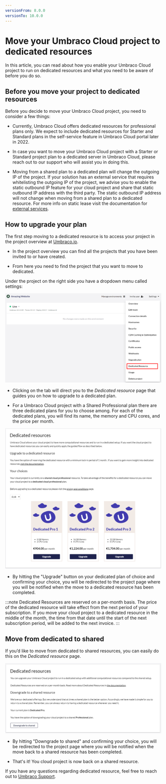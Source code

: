 ```yaml
---
versionFrom: 8.0.0
versionTo: 10.0.0
---
```


# Move your Umbraco Cloud project to dedicated resources

In this article, you can read about how you enable your Umbraco Cloud project to run on dedicated resources and what you need to be aware of before you do so.

## Before you move your project to dedicated resources

Before you decide to move your Umbraco Cloud project, you need to consider a few things:

- Currently, Umbraco Cloud offers dedicated resources for professional plans only. We expect to include dedicated resources for Starter and Standard plans in the self-service feature in Umbraco Cloud portal later in 2022.

- In case you want to move your Umbraco Cloud project with a Starter or Standard project plan to a dedicated server in Umbraco Cloud, please reach out to our support who will assist you in doing this.

- Moving from a shared plan to a dedicated plan will change the outgoing IP of the project. If your solution has an external service that requires whitelisting the outgoing IP of the project, we advise you to enable the static outbound IP feature for your cloud project and share that static outbound IP address with the third party. The static outbound IP address will not change when moving from a shared plan to a dedicated resource. For more info on static lease visit the documentation for [external services](https://our.umbraco.com/documentation/Umbraco-Cloud/Set-Up/External-Services/).


## How to upgrade your plan

The first step moving to a dedicated resource is to access your project in the project overview at [Umbraco.io](https://www.s1.umbraco.io/projects).

- In the project overview you can find all the projects that you have been invited to or have created.

- From here you need to find the project that you want to move to dedicated.

Under the project on the right side you have a dropdown menu called settings:

![Upgrade plan step 1](images/Step1.png)

- Clicking on the tab will direct you to the _Dedicated resource_ page that guides you on how to upgrade to a dedicated plan.

- For a Umbraco Cloud project with a Shared Professional plan there are three dedicated plans for you to choose among. For each of the dedicated plans, you will find its name, the memory and CPU cores, and the price per month.

![Upgrade plan step 1](images/Step2.png)

- By hitting the "Upgrade" button on your dedicated plan of choice and confirming your choice, you will be redirected to the project page where you will be notified when the move to a dedicated resource has been completed.

:::note Dedicated Resources are reserved on a per-month basis.
The price of the dedicated resource will take effect from the next period of your subscription.
If you move your cloud project to a dedicated resource in the middle of the month, the time from that date until the start of the next subscription period, will be added to the next invoice. :::

## Move from dedicated to shared

If you’d like to move from dedicated to shared resources, you can easily do this on the _Dedicated resource_ page.

![Upgrade plan step 1](images/Downgrade.png)

- By hitting "Downgrade to shared" and confirming your choice, you will be redirected to the project page where you will be notified when the move back to a shared resource has been completed.

- That's it! You cloud project is now back on a shared resource.

If you have any questions regarding dedicated resource, feel free to reach out to [Umbraco Support](mailto:contact@umbraco.com).

